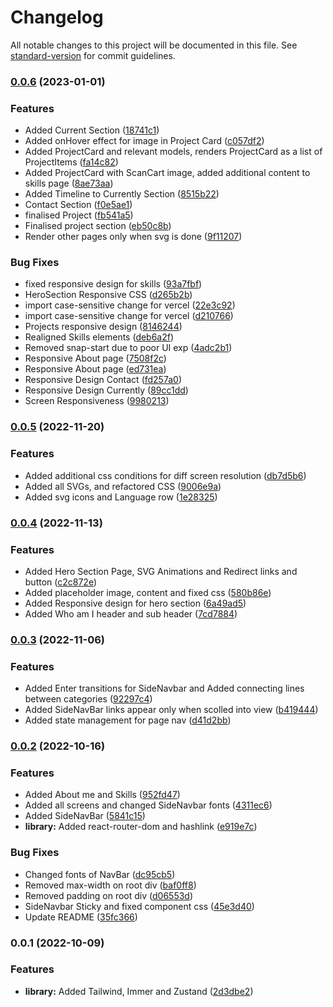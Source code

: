 # Changelog

All notable changes to this project will be documented in this file. See [standard-version](https://github.com/conventional-changelog/standard-version) for commit guidelines.

### [0.0.6](https://github.com/ssjh23/portfolio/compare/v0.0.5...v0.0.6) (2023-01-01)


### Features

* Added Current Section ([18741c1](https://github.com/ssjh23/portfolio/commit/18741c1071c0cf0b61bd255b4fc6e19af751dc0f))
* Added onHover effect for image in Project Card ([c057df2](https://github.com/ssjh23/portfolio/commit/c057df285f77a61f334082d376064fb07296c300))
* Added ProjectCard and relevant models, renders ProjectCard as a list of ProjectItems ([fa14c82](https://github.com/ssjh23/portfolio/commit/fa14c82bcadf3d254f76e71a1b28758514f3c915))
* Added ProjectCard with ScanCart image, added additional content to skills page ([8ae73aa](https://github.com/ssjh23/portfolio/commit/8ae73aab313f8daf0ea50680466dbd0807c63b0c))
* Added Timeline to Currently Section ([8515b22](https://github.com/ssjh23/portfolio/commit/8515b2235f4b5913009e9b958be821368b9ae989))
* Contact Section ([f0e5ae1](https://github.com/ssjh23/portfolio/commit/f0e5ae118ba68114c3241f048ee2c45445b8adb6))
* finalised Project ([fb541a5](https://github.com/ssjh23/portfolio/commit/fb541a5ceb56096abb5a36c2fceadf95a3ef71f7))
* Finalised project section ([eb50c8b](https://github.com/ssjh23/portfolio/commit/eb50c8b6603daba8f96557484d7adbf873133705))
* Render other pages only when svg is done ([9f11207](https://github.com/ssjh23/portfolio/commit/9f1120755b4cf08dce5111c4ee45a48618309e46))


### Bug Fixes

* fixed responsive design for skills ([93a7fbf](https://github.com/ssjh23/portfolio/commit/93a7fbf1162876121d2d7e7a8aa35ae0ad757f0d))
* HeroSection Responsive CSS ([d265b2b](https://github.com/ssjh23/portfolio/commit/d265b2bcb8b4148e9e9d636dffdf740b2a5ff6bb))
* import case-sensitive change for vercel ([22e3c92](https://github.com/ssjh23/portfolio/commit/22e3c924cd1e6c01ab29ed9ae6f5dab070034898))
* import case-sensitive change for vercel ([d210766](https://github.com/ssjh23/portfolio/commit/d210766f37647b14d27ef20435694a9d8eafa284))
* Projects responsive design ([8146244](https://github.com/ssjh23/portfolio/commit/81462448500f0806cb7d93eba3a48b2ae2760ad5))
* Realigned Skills elements ([deb6a2f](https://github.com/ssjh23/portfolio/commit/deb6a2fcb41cbf969084fed72df2075791f6d08e))
* Removed snap-start due to poor UI exp ([4adc2b1](https://github.com/ssjh23/portfolio/commit/4adc2b1b38ca30b8ed45d22136372a3255264c1c))
* Responsive About page ([7508f2c](https://github.com/ssjh23/portfolio/commit/7508f2c66236e6ebd5075911d54e7468af1d9805))
* Responsive About page ([ed731ea](https://github.com/ssjh23/portfolio/commit/ed731ea66919a09a83db98907419bb1507843887))
* Responsive Design Contact ([fd257a0](https://github.com/ssjh23/portfolio/commit/fd257a0af2c390b8ac397eb4b3614d571a61ceda))
* Responsive Design Currently ([89cc1dd](https://github.com/ssjh23/portfolio/commit/89cc1dd98074214af2a55ae218e8a10533f3e070))
* Screen Responsiveness ([9980213](https://github.com/ssjh23/portfolio/commit/9980213dff58569ff9fcf8a883609f3ba8ea242c))

### [0.0.5](https://github.com/ssjh23/portfolio/compare/v0.0.4...v0.0.5) (2022-11-20)


### Features

* Added additional css conditions for diff screen resolution ([db7d5b6](https://github.com/ssjh23/portfolio/commit/db7d5b63aa33442d4de3cdc2be574fc994d9c446))
* Added all SVGs, and refactored CSS ([9006e9a](https://github.com/ssjh23/portfolio/commit/9006e9ab2f652355c4a6aaf79a01239cebc1cbc2))
* Added svg icons and Language row ([1e28325](https://github.com/ssjh23/portfolio/commit/1e283251302e9fa3a513204a7586bca486eb3e87))

### [0.0.4](https://github.com/ssjh23/portfolio/compare/v0.0.3...v0.0.4) (2022-11-13)


### Features

* Added Hero Section Page, SVG Animations and Redirect links and button ([c2c872e](https://github.com/ssjh23/portfolio/commit/c2c872e52cf8470776818bb80f6afbfa34e2da7b))
* Added placeholder image, content and fixed css ([580b86e](https://github.com/ssjh23/portfolio/commit/580b86e1eb1e99c3330e1ae6799eed22aa7dfaa9))
* Added Responsive design for hero section ([6a49ad5](https://github.com/ssjh23/portfolio/commit/6a49ad56c56641629484acd415c27dbb49dc55e9))
* Added Who am I header and sub header ([7cd7884](https://github.com/ssjh23/portfolio/commit/7cd788438075565cfe14cbf5332deb15c30c217f))

### [0.0.3](https://github.com/ssjh23/portfolio/compare/v0.0.2...v0.0.3) (2022-11-06)


### Features

* Added Enter transitions for SideNavbar and Added connecting lines between categories ([92297c4](https://github.com/ssjh23/portfolio/commit/92297c4f111fda99c34a2600d56cf90d4f216057))
* Added SideNavBar links appear only when scolled into view ([b419444](https://github.com/ssjh23/portfolio/commit/b4194444cdc1d8483ab5e0d5db3369eaa2edbae0))
* Added state management for page nav ([d41d2bb](https://github.com/ssjh23/portfolio/commit/d41d2bbfa537ea0ec5c80c748057ada70dd464ba))

### [0.0.2](https://github.com/ssjh23/portfolio/compare/v0.0.1...v0.0.2) (2022-10-16)


### Features

* Added About me and Skills ([952fd47](https://github.com/ssjh23/portfolio/commit/952fd4776a3e7f633e0579aa7d544f79d86c00f4))
* Added all screens and changed SideNavbar fonts ([4311ec6](https://github.com/ssjh23/portfolio/commit/4311ec647ec6dcade4d986ca912bfd72eb628dbf))
* Added SideNavBar ([5841c15](https://github.com/ssjh23/portfolio/commit/5841c152a10625384fe7c2f0a3c82c4743777e24))
* **library:** Added react-router-dom and hashlink ([e919e7c](https://github.com/ssjh23/portfolio/commit/e919e7cbdb7b4ff24e818ffb8333e2a9bf71c265))


### Bug Fixes

* Changed fonts of NavBar ([dc95cb5](https://github.com/ssjh23/portfolio/commit/dc95cb53f32310764ea1e47ce24770f5c962793a))
* Removed max-width on root div ([baf0ff8](https://github.com/ssjh23/portfolio/commit/baf0ff8970f81aec468357660759b6500d9128f1))
* Removed padding on root div ([d06553d](https://github.com/ssjh23/portfolio/commit/d06553d68a25ba42be78b3fa26b4402f03d233cb))
* SideNavbar Sticky and fixed component css ([45e3d40](https://github.com/ssjh23/portfolio/commit/45e3d403bf5a258f921796ed2dd477b78fa5e06b))
* Update README ([35fc366](https://github.com/ssjh23/portfolio/commit/35fc3660f8e79a65206605ea03c1da429d6b68b4))

### 0.0.1 (2022-10-09)


### Features

* **library:** Added Tailwind, Immer and Zustand ([2d3dbe2](https://github.com/ssjh23/portfolio/commit/2d3dbe2b1f9eae3ce1a44387ba6f08cc03fa7eef))
